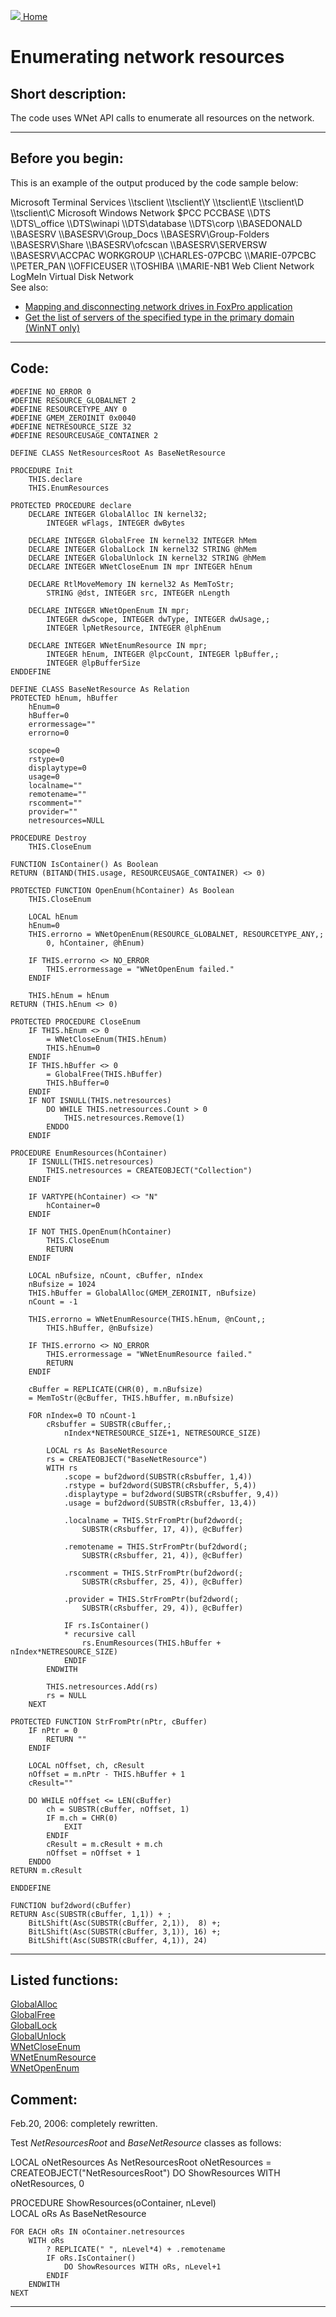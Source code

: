 [<img src="../images/home.png"> Home ](https://github.com/VFPX/Win32API)  

# Enumerating network resources

## Short description:
The code uses WNet API calls to enumerate all resources on the network.  
***  


## Before you begin:
This is an example of the output produced by the code sample below:  
<div class="precode">Microsoft Terminal Services  
	\\tsclient  
		\\tsclient\Y  
		\\tsclient\E  
		\\tsclient\D  
		\\tsclient\C  
Microsoft Windows Network  
	$PCC  
	PCCBASE  
		\\DTS  
			\\DTS\_office  
			\\DTS\winapi  
			\\DTS\database  
			\\DTS\corp  
		\\BASEDONALD  
		\\BASESRV  
			\\BASESRV\Group_Docs  
			\\BASESRV\Group-Folders  
			\\BASESRV\Share  
			\\BASESRV\ofcscan  
			\\BASESRV\SERVERSW  
			\\BASESRV\ACCPAC  
	WORKGROUP  
		\\CHARLES-07PCBC  
		\\MARIE-07PCBC  
		\\PETER_PAN  
		\\OFFICEUSER  
		\\TOSHIBA  
		\\MARIE-NB1  
Web Client Network  
LogMeIn Virtual Disk Network</div>  
See also:

* [Mapping and disconnecting network drives in FoxPro application](sample_387.md)  
* [Get the list of servers of the specified type in the primary domain (WinNT only)](sample_165.md)  

  
***  


## Code:
```foxpro  
#DEFINE NO_ERROR 0
#DEFINE RESOURCE_GLOBALNET 2
#DEFINE RESOURCETYPE_ANY 0
#DEFINE GMEM_ZEROINIT 0x0040
#DEFINE NETRESOURCE_SIZE 32
#DEFINE RESOURCEUSAGE_CONTAINER 2

DEFINE CLASS NetResourcesRoot As BaseNetResource

PROCEDURE Init
	THIS.declare
	THIS.EnumResources

PROTECTED PROCEDURE declare
	DECLARE INTEGER GlobalAlloc IN kernel32;
		INTEGER wFlags, INTEGER dwBytes

	DECLARE INTEGER GlobalFree IN kernel32 INTEGER hMem
	DECLARE INTEGER GlobalLock IN kernel32 STRING @hMem
	DECLARE INTEGER GlobalUnlock IN kernel32 STRING @hMem
	DECLARE INTEGER WNetCloseEnum IN mpr INTEGER hEnum

	DECLARE RtlMoveMemory IN kernel32 As MemToStr;
		STRING @dst, INTEGER src, INTEGER nLength

	DECLARE INTEGER WNetOpenEnum IN mpr;
		INTEGER dwScope, INTEGER dwType, INTEGER dwUsage,;
		INTEGER lpNetResource, INTEGER @lphEnum

	DECLARE INTEGER WNetEnumResource IN mpr;
		INTEGER hEnum, INTEGER @lpcCount, INTEGER lpBuffer,;
		INTEGER @lpBufferSize
ENDDEFINE

DEFINE CLASS BaseNetResource As Relation
PROTECTED hEnum, hBuffer
	hEnum=0
	hBuffer=0
	errormessage=""
	errorno=0

	scope=0
	rstype=0
	displaytype=0
	usage=0
	localname=""
	remotename=""
	rscomment=""
	provider=""
	netresources=NULL

PROCEDURE Destroy
	THIS.CloseEnum

FUNCTION IsContainer() As Boolean
RETURN (BITAND(THIS.usage, RESOURCEUSAGE_CONTAINER) <> 0)

PROTECTED FUNCTION OpenEnum(hContainer) As Boolean
	THIS.CloseEnum

	LOCAL hEnum
	hEnum=0
	THIS.errorno = WNetOpenEnum(RESOURCE_GLOBALNET, RESOURCETYPE_ANY,;
		0, hContainer, @hEnum)

	IF THIS.errorno <> NO_ERROR
		THIS.errormessage = "WNetOpenEnum failed."
	ENDIF
	
	THIS.hEnum = hEnum
RETURN (THIS.hEnum <> 0)

PROTECTED PROCEDURE CloseEnum
	IF THIS.hEnum <> 0
		= WNetCloseEnum(THIS.hEnum)
		THIS.hEnum=0
	ENDIF
	IF THIS.hBuffer <> 0
		= GlobalFree(THIS.hBuffer)
		THIS.hBuffer=0
	ENDIF
	IF NOT ISNULL(THIS.netresources)
		DO WHILE THIS.netresources.Count > 0
			THIS.netresources.Remove(1)
		ENDDO
	ENDIF

PROCEDURE EnumResources(hContainer)
	IF ISNULL(THIS.netresources)
		THIS.netresources = CREATEOBJECT("Collection")
	ENDIF

	IF VARTYPE(hContainer) <> "N"
		hContainer=0
	ENDIF

	IF NOT THIS.OpenEnum(hContainer)
		THIS.CloseEnum
		RETURN
	ENDIF
	
	LOCAL nBufsize, nCount, cBuffer, nIndex
	nBufsize = 1024
	THIS.hBuffer = GlobalAlloc(GMEM_ZEROINIT, nBufsize)
	nCount = -1

	THIS.errorno = WNetEnumResource(THIS.hEnum, @nCount,;
		THIS.hBuffer, @nBufsize)

	IF THIS.errorno <> NO_ERROR
		THIS.errormessage = "WNetEnumResource failed."
		RETURN
	ENDIF
	
	cBuffer = REPLICATE(CHR(0), m.nBufsize)
	= MemToStr(@cBuffer, THIS.hBuffer, m.nBufsize)

	FOR nIndex=0 TO nCount-1
		cRsbuffer = SUBSTR(cBuffer,;
			nIndex*NETRESOURCE_SIZE+1, NETRESOURCE_SIZE)

		LOCAL rs As BaseNetResource
		rs = CREATEOBJECT("BaseNetResource")
		WITH rs
			.scope = buf2dword(SUBSTR(cRsbuffer, 1,4))
			.rstype = buf2dword(SUBSTR(cRsbuffer, 5,4))
			.displaytype = buf2dword(SUBSTR(cRsbuffer, 9,4))
			.usage = buf2dword(SUBSTR(cRsbuffer, 13,4))

			.localname = THIS.StrFromPtr(buf2dword(;
				SUBSTR(cRsbuffer, 17, 4)), @cBuffer)

			.remotename = THIS.StrFromPtr(buf2dword(;
				SUBSTR(cRsbuffer, 21, 4)), @cBuffer)

			.rscomment = THIS.StrFromPtr(buf2dword(;
				SUBSTR(cRsbuffer, 25, 4)), @cBuffer)

			.provider = THIS.StrFromPtr(buf2dword(;
				SUBSTR(cRsbuffer, 29, 4)), @cBuffer)
			
			IF rs.IsContainer()
			* recursive call
				rs.EnumResources(THIS.hBuffer + nIndex*NETRESOURCE_SIZE)
			ENDIF
		ENDWITH

		THIS.netresources.Add(rs)
		rs = NULL
	NEXT

PROTECTED FUNCTION StrFromPtr(nPtr, cBuffer)
	IF nPtr = 0
		RETURN ""
	ENDIF
	
	LOCAL nOffset, ch, cResult
	nOffset = m.nPtr - THIS.hBuffer + 1
	cResult=""

	DO WHILE nOffset <= LEN(cBuffer)
		ch = SUBSTR(cBuffer, nOffset, 1)
		IF m.ch = CHR(0)
			EXIT
		ENDIF
		cResult = m.cResult + m.ch
		nOffset = nOffset + 1
	ENDDO
RETURN m.cResult

ENDDEFINE

FUNCTION buf2dword(cBuffer)
RETURN Asc(SUBSTR(cBuffer, 1,1)) + ;
	BitLShift(Asc(SUBSTR(cBuffer, 2,1)),  8) +;
	BitLShift(Asc(SUBSTR(cBuffer, 3,1)), 16) +;
	BitLShift(Asc(SUBSTR(cBuffer, 4,1)), 24)  
```  
***  


## Listed functions:
[GlobalAlloc](../libraries/kernel32/GlobalAlloc.md)  
[GlobalFree](../libraries/kernel32/GlobalFree.md)  
[GlobalLock](../libraries/kernel32/GlobalLock.md)  
[GlobalUnlock](../libraries/kernel32/GlobalUnlock.md)  
[WNetCloseEnum](../libraries/mpr/WNetCloseEnum.md)  
[WNetEnumResource](../libraries/mpr/WNetEnumResource.md)  
[WNetOpenEnum](../libraries/mpr/WNetOpenEnum.md)  

## Comment:
Feb.20, 2006: completely rewritten.  
  
Test *NetResourcesRoot* and *BaseNetResource* classes as follows:  
  
<div class=precode>LOCAL oNetResources As NetResourcesRoot  
oNetResources = CREATEOBJECT("NetResourcesRoot")  
DO ShowResources WITH oNetResources, 0  
  
PROCEDURE ShowResources(oContainer, nLevel)  
	LOCAL oRs As BaseNetResource  
  
	FOR EACH oRs IN oContainer.netresources  
		WITH oRs  
			? REPLICATE(" ", nLevel*4) + .remotename  
			IF oRs.IsContainer()  
				DO ShowResources WITH oRs, nLevel+1  
			ENDIF  
		ENDWITH  
	NEXT  
  
</div>  
  
***  

